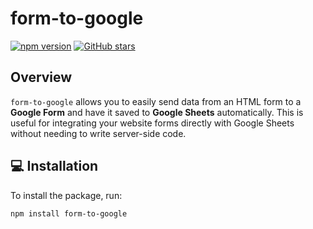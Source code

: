 # form-to-google

[![npm version](https://badge.fury.io/js/form-to-google.svg)](https://badge.fury.io/js/form-to-google)
[![GitHub stars](https://img.shields.io/github/stars/sanin-mn/form-to-google.svg)](https://github.com/sanin-mn/form-to-google/stargazers)

##  Overview
`form-to-google` allows you to easily send data from an HTML form to a **Google Form** and have it saved to **Google Sheets** automatically. This is useful for integrating your website forms directly with Google Sheets without needing to write server-side code.

## 💻 Installation

To install the package, run:

```bash
npm install form-to-google
